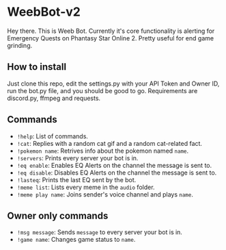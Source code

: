 # WeebBot-v2

Hey there. This is Weeb Bot. Currently it's core functionality is alerting for Emergency Quests on Phantasy Star Online 2. Pretty useful for end game grinding.

## How to install

Just clone this repo, edit the settings.py with your API Token and Owner ID, run the bot.py file, and you should be good to go. Requirements are discord.py, ffmpeg and requests.

## Commands

- `!help`: List of commands.
- `!cat`: Replies with a random cat gif and a random cat-related fact.
- `!pokemon name`: Retrives info about the pokemon named `name`.
- `!servers`: Prints every server your bot is in.
- `!eq enable`: Enables EQ Alerts on the channel the message is sent to.
- `!eq disable`: Disables EQ Alerts on the channel the message is sent to.
- `!lasteq`: Prints the last EQ sent by the bot.
- `!meme list`: Lists every meme in the ``audio`` folder.
- `!meme play name`: Joins sender's voice channel and plays ``name``.
 
## Owner only commands
- `!msg message`: Sends `message` to every server your bot is in.
- `!game name`: Changes game status to `name`.
